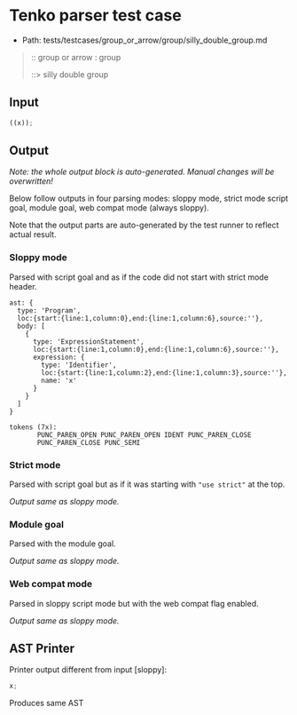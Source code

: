 # Tenko parser test case

- Path: tests/testcases/group_or_arrow/group/silly_double_group.md

> :: group or arrow : group
>
> ::> silly double group

## Input

`````js
((x));
`````

## Output

_Note: the whole output block is auto-generated. Manual changes will be overwritten!_

Below follow outputs in four parsing modes: sloppy mode, strict mode script goal, module goal, web compat mode (always sloppy).

Note that the output parts are auto-generated by the test runner to reflect actual result.

### Sloppy mode

Parsed with script goal and as if the code did not start with strict mode header.

`````
ast: {
  type: 'Program',
  loc:{start:{line:1,column:0},end:{line:1,column:6},source:''},
  body: [
    {
      type: 'ExpressionStatement',
      loc:{start:{line:1,column:0},end:{line:1,column:6},source:''},
      expression: {
        type: 'Identifier',
        loc:{start:{line:1,column:2},end:{line:1,column:3},source:''},
        name: 'x'
      }
    }
  ]
}

tokens (7x):
       PUNC_PAREN_OPEN PUNC_PAREN_OPEN IDENT PUNC_PAREN_CLOSE
       PUNC_PAREN_CLOSE PUNC_SEMI
`````

### Strict mode

Parsed with script goal but as if it was starting with `"use strict"` at the top.

_Output same as sloppy mode._

### Module goal

Parsed with the module goal.

_Output same as sloppy mode._

### Web compat mode

Parsed in sloppy script mode but with the web compat flag enabled.

_Output same as sloppy mode._

## AST Printer

Printer output different from input [sloppy]:

````js
x;
````

Produces same AST
